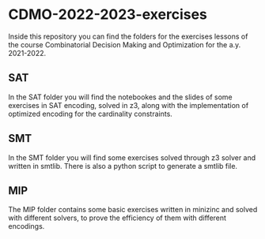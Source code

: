 # CDMO-2022-2023-exercises

Inside this repository you can find the folders for the exercises lessons of the course Combinatorial Decision Making and Optimization for the a.y. 2021-2022. 

## SAT 

In the SAT folder you will find the notebookes and the slides of some exercises in SAT encoding, solved in z3, along with the implementation of optimized encoding for the cardinality constraints. 

## SMT 

In the SMT folder you will find some exercises solved through z3 solver and written in smtlib. There is also a python script to generate a smtlib file. 

## MIP 

The MIP folder contains some basic exercises written in minizinc and solved with different solvers, to prove the efficiency of them with different encodings. 

